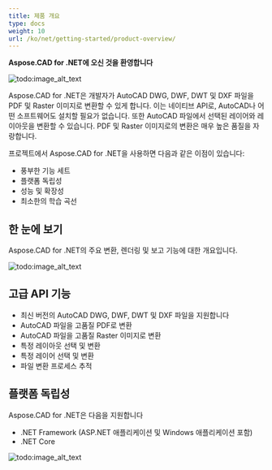```yaml
---
title: 제품 개요
type: docs
weight: 10
url: /ko/net/getting-started/product-overview/
---
```


**Aspose.CAD for .NET에 오신 것을 환영합니다**

![todo:image_alt_text](/_assets/home_1.png)

Aspose.CAD for .NET은 개발자가 AutoCAD DWG, DWF, DWT 및 DXF 파일을 PDF 및 Raster 이미지로 변환할 수 있게 합니다. 이는 네이티브 API로, AutoCAD나 어떤 소프트웨어도 설치할 필요가 없습니다. 또한 AutoCAD 파일에서 선택된 레이어와 레이아웃을 변환할 수 있습니다. PDF 및 Raster 이미지로의 변환은 매우 높은 품질을 자랑합니다.

프로젝트에서 Aspose.CAD for .NET을 사용하면 다음과 같은 이점이 있습니다:

- 풍부한 기능 세트
- 플랫폼 독립성
- 성능 및 확장성
- 최소한의 학습 곡선

## **한 눈에 보기**
Aspose.CAD for .NET의 주요 변환, 렌더링 및 보고 기능에 대한 개요입니다.

![todo:image_alt_text](/_assets/net/product-overview_2.png)
## **고급 API 기능**
- 최신 버전의 AutoCAD DWG, DWF, DWT 및 DXF 파일을 지원합니다
- AutoCAD 파일을 고품질 PDF로 변환
- AutoCAD 파일을 고품질 Raster 이미지로 변환
- 특정 레이아웃 선택 및 변환
- 특정 레이어 선택 및 변환
- 파일 변환 프로세스 추적
## **플랫폼 독립성**
Aspose.CAD for .NET은 다음을 지원합니다

- .NET Framework (ASP.NET 애플리케이션 및 Windows 애플리케이션 포함)
- .NET Core

![todo:image_alt_text](/_assets/net/product-overview_3.png)
